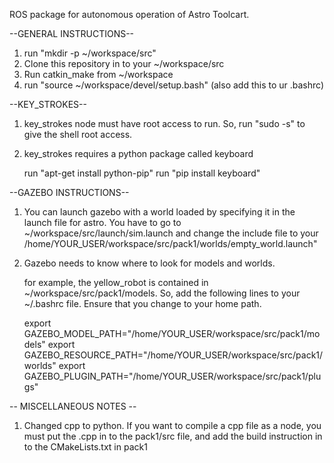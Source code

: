 ROS package for autonomous operation of Astro Toolcart. 

--GENERAL INSTRUCTIONS--

1. run "mkdir -p ~/workspace/src"  
2. Clone this repository in to your ~/workspace/src
3. Run catkin_make from ~/workspace
4. run "source ~/workspace/devel/setup.bash" (also add this to ur .bashrc)

--KEY_STROKES--

1. key_strokes node must have root access to run. So, run "sudo -s" to give the shell root access. 

2. key_strokes requires a python package called keyboard  

	run "apt-get install python-pip"
	run "pip install keyboard"

--GAZEBO INSTRUCTIONS--

1. You can launch gazebo with a world loaded by specifying it in the launch file for astro. 
	You have to go to ~/workspace/src/launch/sim.launch and change the include file to your /home/YOUR_USER/workspace/src/pack1/worlds/empty_world.launch" 

2. Gazebo needs to know where to look for models and worlds. 

	for example, the yellow_robot is contained in ~/workspace/src/pack1/models. So, add the following lines to your ~/.bashrc file. Ensure that you change to your home path.  

	export GAZEBO_MODEL_PATH="/home/YOUR_USER/workspace/src/pack1/models"
	export GAZEBO_RESOURCE_PATH="/home/YOUR_USER/workspace/src/pack1/worlds"
	export GAZEBO_PLUGIN_PATH="/home/YOUR_USER/workspace/src/pack1/plugs"

-- MISCELLANEOUS NOTES -- 
1. Changed cpp to python. If you want to compile a cpp file as a node, you must put the .cpp in to the pack1/src file, and add the build instruction in to the CMakeLists.txt in pack1



